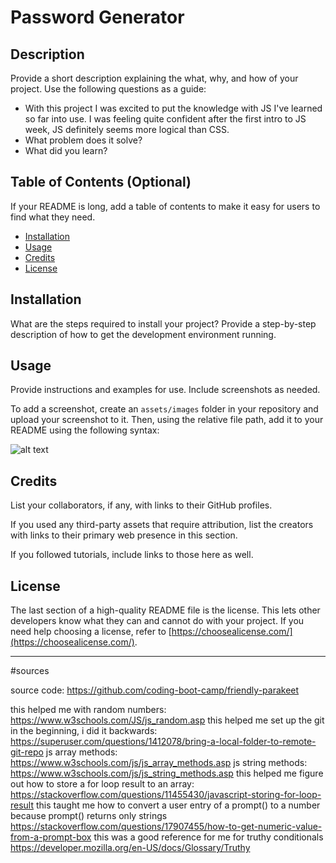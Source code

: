 # Password Generator

## Description

Provide a short description explaining the what, why, and how of your project. Use the following questions as a guide:

- With this project I was excited to put the knowledge with JS I've learned so far into use. I was feeling quite confident after the first intro to JS week, JS definitely seems more logical than CSS.
- What problem does it solve?
- What did you learn?

## Table of Contents (Optional)

If your README is long, add a table of contents to make it easy for users to find what they need.

- [Installation](#installation)
- [Usage](#usage)
- [Credits](#credits)
- [License](#license)

## Installation

What are the steps required to install your project? Provide a step-by-step description of how to get the development environment running.

## Usage

Provide instructions and examples for use. Include screenshots as needed.

To add a screenshot, create an `assets/images` folder in your repository and upload your screenshot to it. Then, using the relative file path, add it to your README using the following syntax:

![alt text](assets/images/screenshot.png)

## Credits

List your collaborators, if any, with links to their GitHub profiles.

If you used any third-party assets that require attribution, list the creators with links to their primary web presence in this section.

If you followed tutorials, include links to those here as well.

## License

The last section of a high-quality README file is the license. This lets other developers know what they can and cannot do with your project. If you need help choosing a license, refer to [https://choosealicense.com/](https://choosealicense.com/).

---


#sources

source code:
https://github.com/coding-boot-camp/friendly-parakeet

this helped me with random numbers:
https://www.w3schools.com/JS/js_random.asp
this helped me set up the git in the beginning, i did it backwards:
https://superuser.com/questions/1412078/bring-a-local-folder-to-remote-git-repo
js array methods:
https://www.w3schools.com/js/js_array_methods.asp
js string methods:
https://www.w3schools.com/js/js_string_methods.asp
this helped me figure out how to store a for loop result to an array:
https://stackoverflow.com/questions/11455430/javascript-storing-for-loop-result
this taught me how to convert a user entry of a prompt() to a number because prompt() returns only strings
https://stackoverflow.com/questions/17907455/how-to-get-numeric-value-from-a-prompt-box
this was a good reference for me for truthy conditionals
https://developer.mozilla.org/en-US/docs/Glossary/Truthy